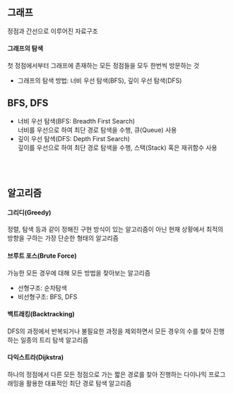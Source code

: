 ## 그래프
정점과 간선으로 이루어진 자료구조
            
#### 그래프의 탐색
첫 정점에서부터 그래프에 존재하는 모든 정점들을 모두 한번씩 방문하는 것
- 그래프의 탐색 방법: 너비 우선 탐색(BFS), 깊이 우선 탐색(DFS) 

## BFS, DFS
- 너비 우선 탐색(BFS: Breadth First Search)  
너비를 우선으로 하여 최단 경로 탐색을 수행, 큐(Queue) 사용
- 깊이 우선 탐색(DFS: Depth First Search)  
깊이를 우선으로 하여 최단 경로 탐색을 수행, 스택(Stack) 혹은 재귀함수 사용

<br><br>  

## 알고리즘

#### 그리디(Greedy)
정렬, 탐색 등과 같이 정해진 구현 방식이 있는 알고리즘이 아닌 현재 상황에서 최적의 방향을 구하는 가장 단순한 형태의 알고리즘  

#### 브루트 포스(Brute Force)   
가능한 모든 경우에 대해 모든 방법을 찾아보는 알고리즘
- 선형구조: 순차탐색
- 비선형구조: BFS, DFS   

#### 백트래킹(Backtracking)
DFS의 과정에서 반복되거나 불필요한 과정을 제외하면서 모든 경우의 수를 찾아 진행하는 일종의 트리 탐색 알고리즘 

#### 다익스트라(Dijkstra)
하나의 정점에서 다른 모든 정점으로 가는 짧은 경로를 찾아 진행하는 다이나믹 프로그래밍을 활용한 대표적인 최단 경로 탐색 알고리즘
